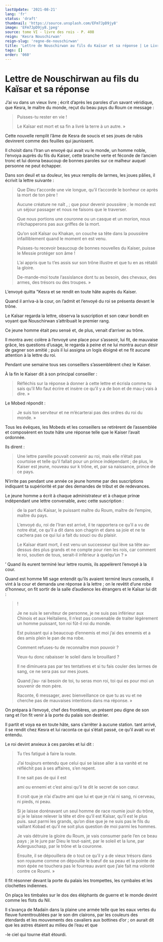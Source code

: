 ```yaml
---
lastUpdate: '2021-08-21'
lang: 'fr'
status: 'draft'
thumbnail: 'https://source.unsplash.com/EFm7JpD9jy8'
image: 'EFm7JpD9jy8.jpeg'
source: tome VI - livre des rois - P. 408
reign: 'Kesra Nouschirwan'
reign-slug: 'regne-de-nouschirwan'
title: 'Lettre de Nouschirwan au fils du Kaïsar et sa réponse | Le Livre des Rois | Shâhnâmeh'
tags: []
order: '060'
---
```


<!-- LTeX: language=fr -->

# Lettre de Nouschirwan au fils du Kaïsar et sa réponse

J’ai vu dans un vieux livre ; écrit d’après les paroles d’un savant véridique, que Kesra, le maître du monde, reçut du beau pays du Roum ce message :

> Puisses-tu rester en vie !
>
> Le Kaïsar est mort et sa fin a livré la terre à un autre. »

Cette nouvelle rempIit l’âme de Kesra de soucis et ses joues de rubis devinrent comme des feuilles qui jaunissent.

Il choisit dans l’Iran un envoyé qui avait vu le monde, un homme noble, l’envoya auprès du fils du Kaiser, cette branche verte et féconde de l’ancien tronc et lui donna beaucoup de bonnes paroles sur ce malheur auquel personne ne peut échapper.

Dans son deuil et sa douleur, les yeux remplis de larmes, les joues pâlies, il écrivit la lettre suivante :

> Que Dieu t’accorde une vie longue, qu’il t’accorde le bonheur ce après la mort de ton père !
>
> Aucune créature ne naît
, ; que pour devenir poussière ; le monde est un séjour passager et nous ne faisons que le traverser.
>
> Que nous portions une couronne ou un casque et un morion, nous n’échapperons pas aux griffes de la mort.
>
> Qu’on soit Kaîsar ou Khakan, on couche sa tête dans la poussière infailliblement quand le moment en est venu.
>
> Puisses-tu recevoir beaucoup de bonnes nouvelles du Kaiser, puisse le Messie protéger son âme !
>
> L’ai appris que tu t’es assis sur son trône illustre et que tu en as rétabli la gloire.
>
> De-mande-moi toute l’assislance dont tu as besoin, des chevaux, des armes, des trésors ou des troupes. »

L’envoyé quitta "Kesra et se rendit en toute hâte auprès du Kaiser.

Quand il arriva-à la cour, on l’admit et l’envoyé du roi se présenta devant le trône.

Le Kaîsar regarda la lettre, observa la suscription et son cœur bondit en voyant que Nouschirwan s’attribuait le premier rang.

Ce jeune homme était peu sensé et, de plus, venait d’arriver au trône.

Il montra avec colère à l’envoyé une place pour s’asseoir, lui fit, de mauvaise grâce, les questions d’usage, le regarda à peine et ne lui montra aucun désir de gagner son amitié ; puis il lui assigna un logis éloigné et ne fit aucune attention à la lettre du roi.

Pendant une semaine tous ses conseillers s’assemblèrent chez le Kaiser.

À la fin le Kaiser dit à son principal conseiller :

> Réfléchis sur la réponse à donner à cette lettre et écrisla comme tu sais qu’il
> Mo
> faut écrire et insère ce qu’il y a de bon et de mau-j vais à dire. »

Le Mobed répondit :

> Je suis ton serviteur et ne m’écarterai pas des ordres du roi du monde. »

Tous les évêques, les Mobeds et les conseillers se retirèrent de l’assemblée et composèrent en toute hâte une réponse telle que le Kaiser l’avait ordonnée.

Ils dirent :

> Une lettre pareille pouvait convenir au roi, mais elle n’était pas courtoise et telle qu’il fallait pour un prince indépendant ; de plus, le Kaiser est jeune, nouveau sur k trône, et, par sa naissance, prince de ce pays.

N’irrite pas pendant une année ce jeune homme par des suscriptions indiquant ta supériorité et par des demandes de tribut et de redevances.

Le jeune homme a écrit à chaque administrateur et à chaque prinœ indépendant une lettre convenable, avec cette suscription :

> de la part du Kaisar, le puissant maître du Roum, maître de l’empire, maître du pays.
>
> L’envoyé du, roi de l’Iran est arrivé, il te rapportera ce qu’il a vu de notre état, ce qu’il a dit dans son chagrin et dans sa joie et ne te cachera pas ce qui lui a fait du souci ou du plaisir.
>
> Le Kaïsar étant mort, il est venu un successeur qui lève sa tête au-dessus des plus grands et ne compte pour rien les rois, car comment le roi, soutien de tous, serait-il inférieur à quelqu’un ? »

’
Quand ils eurent terminé leur lettre roumis, ils appelèrent l’envoyé à la cour.

Quand est homme Ml sage entendit qu’ils avaient terminé leurs conseils, il vint à la cour et demanda une réponse à la lettre ; on le revêtit d’une robe d’honneur, on fit sortir de la salle d’audience les étrangers et le Kaîsar lui dit :

> !
>
> Je ne suis le serviteur de personne, je ne suis pas inférieur aux Chinois et aux Heïtaliens, Il n’est pas convenable de traiter légèrement un homme puissant, ton roi fût-il roi du monde.
>
> Est puissant qui a beaucoup d’ennemis et moi j’ai des ennemis et a des amis plein le pan de ma robe.
>
> Comment refuses-tu de reconnaître mon pouvoir ?
>
> Veux-tu donc rabaisser le soleil dans le brouillard ?
>
> Il ne diminuera pas par tes tentatives et si tu fais couler des larmes de sang, ce ne sera pas sur mes joues.
>
> Quand j’au-
> rai besoin de toi, tu seras mon roi, toi qui es pour moi un souvenir de mon père.
>
> Raconte, 6 messager, avec bienveillance ce que tu as vu et ne cherche pas de mauvaises intentions dans ma réponse. »

On prépara à l’envoyé, chef des frontières, un présent peu digne de son rang et l’on fit venir à la porte du palais son destrier.

Il partit et voya ea en toute hâte, sans s’arrêter à aucune station. tant arrivé, il se rendit chez Kesra et lui raconta ce qui s’était passé, ce qu’il avait vu et entendu.

Le roi devint anxieux à ces paroles et lui dit :

> Tu t’es fatigué à faire la route.
>
> J’ai toujours entendu que celui qui se laisse aller à sa vanité et ne réfléchit pas à ses affaires, s’en repent.
>
> Il ne sait pas de qui il est
>
> ami ou ennemi et c’est ainsi qu’il te dit le secret de son cœur.
>
> Il croit que je n’ai d’autre ami que lui et que je n’ai ni sang, ni cerveau, ni pieds, ni peau.
>
> Si je laisse dorénavant un seul homme de race roumie jouir du trône, si je le laisse relever la tête et dire qu’il est Kaïsar, qu’il est le plus puis. saut parmi les grands, qu’on dise que je ne suis pas le fils du vaillant Kobad et qu’il ne soit plus question de moi parmi les hommes.
>
> Je vais détruire la gloire du Roum, je vais consumer parle l’en ce beau pays ; je le jure par Dieu le tout-saint, par le soleil et la lune, par Aderguschasp, par le trône et la couronne.
>
> Ensuite, il se dépouillera de o tout ce qu’il y a de vieux trésors dans son royaume comme on dépouille le bœuf de sa peau et la pointe de mon épée ne touchera pas le fourreau avant que j’aie fait ma volonté contre ce Roumi. »

Il fit résonner devant la porte du palais les trompettes, les cymbales et les clochettes indiennes.

On plaça les timbales sur le dos des éléphants de guerre et le monde devint comme les flots du Nil.

Il s’avança de Madaïn dans la plaine une armée telle que les eaux vertes du fleuve furenttroublées par le son dm clairons, par les couleurs des étendards et les mouvements des cavaliers aux bottines d’or ; on aurait dit que les astres étaient au milieu de l’eau et que

-le ciel qui tourne était étourdi.
